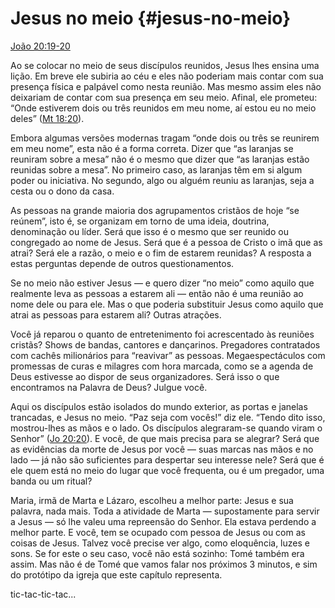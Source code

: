 # Jesus no meio {#jesus-no-meio}

[João 20:19-20](http://bibliaonline.com.br/acf/jo/20/19-20)

Ao se colocar no meio de seus discípulos reunidos, Jesus lhes ensina uma lição. Em breve ele subiria ao céu e eles não poderiam mais contar com sua presença física e palpável como nesta reunião. Mas mesmo assim eles não deixariam de contar com sua presença em seu meio. Afinal, ele prometeu: “Onde estiverem dois ou três reunidos em meu nome, aí estou eu no meio deles” ([Mt 18:20](http://bibliaonline.com.br/acf/mt/18/20)).

Embora algumas versões modernas tragam “onde dois ou três se reunirem em meu nome”, esta não é a forma correta. Dizer que “as laranjas se reuniram sobre a mesa” não é o mesmo que dizer que “as laranjas estão reunidas sobre a mesa”. No primeiro caso, as laranjas têm em si algum poder ou iniciativa. No segundo, algo ou alguém reuniu as laranjas, seja a cesta ou o dono da casa.

As pessoas na grande maioria dos agrupamentos cristãos de hoje “se reúnem”, isto é, se organizam em torno de uma ideia, doutrina, denominação ou líder. Será que isso é o mesmo que ser reunido ou congregado ao nome de Jesus. Será que é a pessoa de Cristo o imã que as atrai? Será ele a razão, o meio e o fim de estarem reunidas? A resposta a estas perguntas depende de outros questionamentos.

Se no meio não estiver Jesus — e quero dizer “no meio” como aquilo que realmente leva as pessoas a estarem ali — então não é uma reunião ao nome dele ou para ele. Mas o que poderia substituir Jesus como aquilo que atrai as pessoas para estarem ali? Outras atrações.

Você já reparou o quanto de entretenimento foi acrescentado às reuniões cristãs? Shows de bandas, cantores e dançarinos. Pregadores contratados com cachês milionários para “reavivar” as pessoas. Megaespectáculos com promessas de curas e milagres com hora marcada, como se a agenda de Deus estivesse ao dispor de seus organizadores. Será isso o que encontramos na Palavra de Deus? Julgue você.

Aqui os discípulos estão isolados do mundo exterior, as portas e janelas trancadas, e Jesus no meio. “Paz seja com vocês!” diz ele. “Tendo dito isso, mostrou-lhes as mãos e o lado. Os discípulos alegraram-se quando viram o Senhor” ([Jo 20:20](http://bibliaonline.com.br/acf/jo/20/20)). E você, de que mais precisa para se alegrar? Será que as evidências da morte de Jesus por você — suas marcas nas mãos e no lado — já não são suficientes para despertar seu interesse nele? Será que é ele quem está no meio do lugar que você frequenta, ou é um pregador, uma banda ou um ritual?

Maria, irmã de Marta e Lázaro, escolheu a melhor parte: Jesus e sua palavra, nada mais. Toda a atividade de Marta — supostamente para servir a Jesus — só lhe valeu uma repreensão do Senhor. Ela estava perdendo a melhor parte. E você, tem se ocupado com pessoa de Jesus ou com as coisas de Jesus. Talvez você precise ver algo, como eloquência, luzes e sons. Se for este o seu caso, você não está sozinho: Tomé também era assim. Mas não é de Tomé que vamos falar nos próximos 3 minutos, e sim do protótipo da igreja que este capítulo representa.

tic-tac-tic-tac...